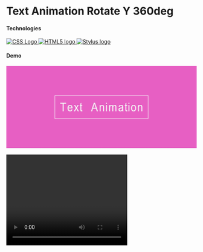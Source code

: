 ﻿# Text Animation Rotate Y 360deg

#### Technologies

<div>
  <a href="https://www.w3.org/Style/CSS/" target="_blank">
    <img src="https://upload.wikimedia.org/wikipedia/commons/3/3d/CSS.3.svg" alt="CSS Logo" width="100" height="100">
  </a>
  <a href="https://html.spec.whatwg.org/multipage/" target="_blank">
    <img src="https://upload.wikimedia.org/wikipedia/commons/6/61/HTML5_logo_and_wordmark.svg" alt="HTML5 logo" 
    width="100" height="100">
  </a>
  <a href="https://stylus-lang.com/" target="_blank">
    <img src="https://stylus-lang.com/logo.svg" alt="Stylus logo" width="100" height="100" >
  </a>
</div>

#### Demo

![Text Animation RotateY 360deg](./___title___/text_animation_rotateY_360deg_img.jpg)

<video width="320" height="240" autoplay loop>
  <source src="./__title__/Text_Animation_RotateY_369deg_video.mp4" type="video/mp4">
  Your browser does not support the video tag.
</video>
